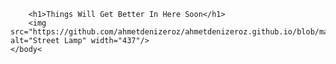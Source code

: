 <!DOCTYPE html>
<html>
    <head>
        <meta charset="uft-8">
        <title>Ahmet Deniz Eroz</title>
    </head>
    <body>
      
        <h1>Things Will Get Better In Here Soon</h1>
        <img src="https://github.com/ahmetdenizeroz/ahmetdenizeroz.github.io/blob/main/sokak%20lambas%C4%B1%20deneme%202.png" alt="Street Lamp" width="437"/>
    </body<
</html>
